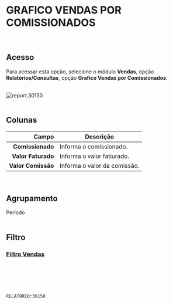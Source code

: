 # GRAFICO VENDAS POR COMISSIONADOS
<br>

## Acesso
Para acessar esta opção, selecione o módulo **Vendas**, opção **Relatórios/Consultas**, opção **Grafico Vendas por Comissionados**.
<br>
<br>

![report.30150](https://raw.githubusercontent.com/netforcews/docs-siscom/master/relatorios/imagens/report.30150.png)
<br>
<br>

## Colunas
Campo | Descrição
--:|---
**Comissionado** | Informa o comissionado.
**Valor Faturado** | Informa o valor fatiurado.
**Valor Comissão** | Informa o valor da comissão.
<br>

## Agrupamento
Período   
<br>

## Filtro
### [Filtro Vendas](/geral/rep-filtro-vendas.md)
<br>
<br>
<br>
<br>

```RELATORIO:30150```
